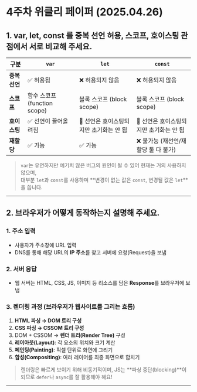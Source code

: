 # 4주차 위클리 페이퍼 (2025.04.26)

## 1. var, let, const 를 중복 선언 허용, 스코프, 호이스팅 관점에서 서로 비교해 주세요.

| 구분          | `var`                        | `let`                                   | `const`                                 |
| ------------- | ---------------------------- | --------------------------------------- | --------------------------------------- |
| **중복 선언** | ✅ 허용됨                    | ❌ 허용되지 않음                        | ❌ 허용되지 않음                        |
| **스코프**    | 함수 스코프 (function scope) | 블록 스코프 (block scope)               | 블록 스코프 (block scope)               |
| **호이스팅**  | ✅ 선언이 끌어올려짐         | 🔸 선언은 호이스팅되지만 초기화는 안 됨 | 🔸 선언은 호이스팅되지만 초기화는 안 됨 |
| **재할당**    | ✅ 가능                      | ✅ 가능                                 | ❌ 불가능 (재선언/재할당 둘 다 불가)    |

> `var`는 유연하지만 예기치 않은 버그의 원인이 될 수 있어 현재는 거의 사용하지 않으며,  
> 대부분 `let`과 `const`를 사용하며 **변경이 없는 값은 `const`, 변경될 값은 `let`**을 씁니다.

---

## 2. 브라우저가 어떻게 동작하는지 설명해 주세요.

### 1. 주소 입력

- 사용자가 주소창에 URL 입력
- DNS를 통해 해당 URL의 **IP 주소**를 찾고 서버에 요청(Request)을 보냄

### 2. 서버 응답

- 웹 서버는 HTML, CSS, JS, 이미지 등 리소스를 담은 **Response**를 브라우저에 보냄

### 3. 렌더링 과정 (브라우저가 웹사이트를 그리는 흐름)

1. **HTML 파싱 → DOM 트리 구성**
2. **CSS 파싱 → CSSOM 트리 구성**
3. DOM + CSSOM → **렌더 트리(Render Tree)** 구성
4. **레이아웃(Layout)**: 각 요소의 위치와 크기 계산
5. **페인팅(Painting)**: 픽셀 단위로 화면에 그리기
6. **합성(Compositing)**: 여러 레이어를 최종 화면으로 합치기

> 렌더링은 빠르게 보이기 위해 비동기적이며, JS는 **파싱 중단(blocking)**이 되므로 `defer`나 `async`를 잘 활용해야 해요!

---
